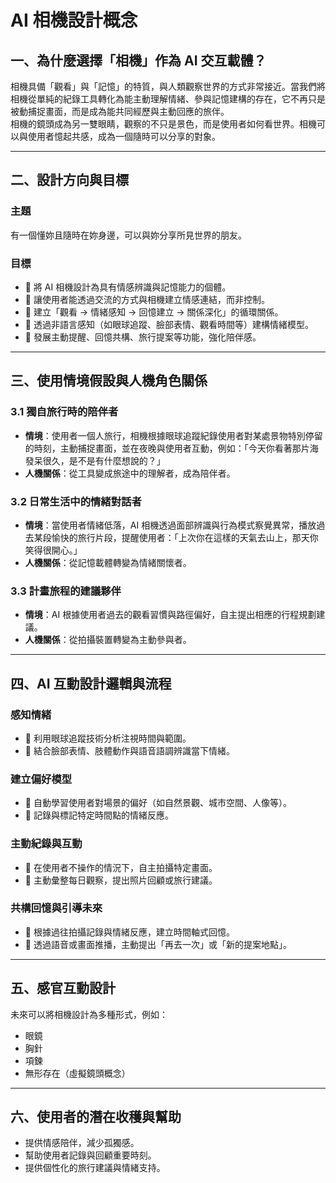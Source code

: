 # AI 相機設計概念

## 一、為什麼選擇「相機」作為 AI 交互載體？
相機具備「觀看」與「記憶」的特質，與人類觀察世界的方式非常接近。當我們將相機從單純的紀錄工具轉化為能主動理解情緒、參與記憶建構的存在，它不再只是被動捕捉畫面，而是成為能共同經歷與主動回應的旅伴。  
相機的鏡頭成為另一雙眼睛，觀察的不只是景色，而是使用者如何看世界。相機可以與使用者憶起共感，成為一個隨時可以分享的對象。

---

## 二、設計方向與目標
### 主題
有一個懂妳且隨時在妳身邊，可以與妳分享所見世界的朋友。

### 目標
- 🔶 將 AI 相機設計為具有情感辨識與記憶能力的個體。
- 🔶 讓使用者能透過交流的方式與相機建立情感連結，而非控制。
- 🔶 建立「觀看 → 情緒感知 → 回憶建立 → 關係深化」的循環關係。
- 🔶 透過非語言感知（如眼球追蹤、臉部表情、觀看時間等）建構情緒模型。
- 🔶 發展主動提醒、回憶共構、旅行提案等功能，強化陪伴感。

---

## 三、使用情境假設與人機角色關係
### 3.1 獨自旅行時的陪伴者
- **情境**：使用者一個人旅行，相機根據眼球追蹤紀錄使用者對某處景物特別停留的時刻，主動捕捉畫面，並在夜晚與使用者互動，例如：「今天你看著那片海發呆很久，是不是有什麼想說的？」
- **人機關係**：從工具變成旅途中的理解者，成為陪伴者。

### 3.2 日常生活中的情緒對話者
- **情境**：當使用者情緒低落，AI 相機透過面部辨識與行為模式察覺異常，播放過去某段愉快的旅行片段，提醒使用者：「上次你在這樣的天氣去山上，那天你笑得很開心。」
- **人機關係**：從記憶載體轉變為情緒關懷者。

### 3.3 計畫旅程的建議夥伴
- **情境**：AI 根據使用者過去的觀看習慣與路徑偏好，自主提出相應的行程規劃建議。
- **人機關係**：從拍攝裝置轉變為主動參與者。

---

## 四、AI 互動設計邏輯與流程
### 感知情緒
- 🔶 利用眼球追蹤技術分析注視時間與範圍。
- 🔶 結合臉部表情、肢體動作與語音語調辨識當下情緒。

### 建立偏好模型
- 🔶 自動學習使用者對場景的偏好（如自然景觀、城市空間、人像等）。
- 🔶 記錄與標記特定時間點的情緒反應。

### 主動紀錄與互動
- 🔶 在使用者不操作的情況下，自主拍攝特定畫面。
- 🔶 主動彙整每日觀察，提出照片回顧或旅行建議。

### 共構回憶與引導未來
- 🔶 根據過往拍攝記錄與情緒反應，建立時間軸式回憶。
- 🔶 透過語音或畫面推播，主動提出「再去一次」或「新的提案地點」。

---

## 五、感官互動設計
未來可以將相機設計為多種形式，例如：
- 眼鏡
- 胸針
- 項鍊
- 無形存在（虛擬鏡頭概念）

---

## 六、使用者的潛在收穫與幫助
- 提供情感陪伴，減少孤獨感。
- 幫助使用者記錄與回顧重要時刻。
- 提供個性化的旅行建議與情緒支持。
